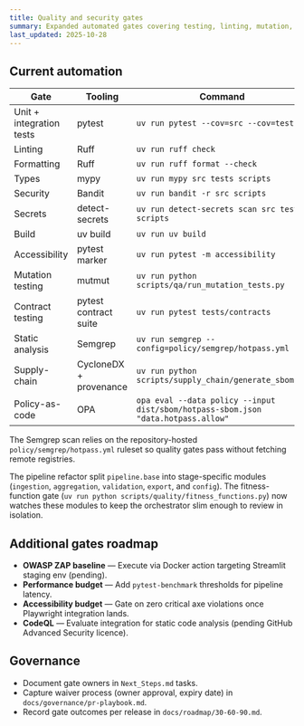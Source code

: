 ```yaml
---
title: Quality and security gates
summary: Expanded automated gates covering testing, linting, mutation, contracts, and security scans.
last_updated: 2025-10-28
---
```


## Current automation

| Gate                     | Tooling                | Command                                                                           | Evidence                    |
| ------------------------ | ---------------------- | --------------------------------------------------------------------------------- | --------------------------- |
| Unit + integration tests | pytest                 | `uv run pytest --cov=src --cov=tests`                                             | QA job (`process-data.yml`) |
| Linting                  | Ruff                   | `uv run ruff check`                                                               | QA job                      |
| Formatting               | Ruff                   | `uv run ruff format --check`                                                      | QA job                      |
| Types                    | mypy                   | `uv run mypy src tests scripts`                                                   | QA job                      |
| Security                 | Bandit                 | `uv run bandit -r src scripts`                                                    | QA job                      |
| Secrets                  | detect-secrets         | `uv run detect-secrets scan src tests scripts`                                    | QA job                      |
| Build                    | uv build               | `uv run uv build`                                                                 | QA job                      |
| Accessibility            | pytest marker          | `uv run pytest -m accessibility`                                                  | Accessibility job           |
| Mutation testing         | mutmut                 | `uv run python scripts/qa/run_mutation_tests.py`                                  | Mutation job                |
| Contract testing         | pytest contract suite  | `uv run pytest tests/contracts`                                                   | QA job                      |
| Static analysis          | Semgrep                | `uv run semgrep --config=policy/semgrep/hotpass.yml`                              | Static-analysis job         |
| Supply-chain             | CycloneDX + provenance | `uv run python scripts/supply_chain/generate_sbom.py`                             | Supply-chain job            |
| Policy-as-code           | OPA                    | `opa eval --data policy --input dist/sbom/hotpass-sbom.json "data.hotpass.allow"` | Supply-chain job            |

The Semgrep scan relies on the repository-hosted `policy/semgrep/hotpass.yml` ruleset so quality gates pass without fetching
remote registries.

The pipeline refactor split `pipeline.base` into stage-specific modules (`ingestion`, `aggregation`, `validation`, `export`, and
`config`). The fitness-function gate (`uv run python scripts/quality/fitness_functions.py`) now watches these modules to keep the
orchestrator slim enough to review in isolation.

## Additional gates roadmap

- **OWASP ZAP baseline** — Execute via Docker action targeting Streamlit staging env (pending).
- **Performance budget** — Add `pytest-benchmark` thresholds for pipeline latency.
- **Accessibility budget** — Gate on zero critical axe violations once Playwright integration lands.
- **CodeQL** — Evaluate integration for static code analysis (pending GitHub Advanced Security licence).

## Governance

- Document gate owners in `Next_Steps.md` tasks.
- Capture waiver process (owner approval, expiry date) in `docs/governance/pr-playbook.md`.
- Record gate outcomes per release in `docs/roadmap/30-60-90.md`.
